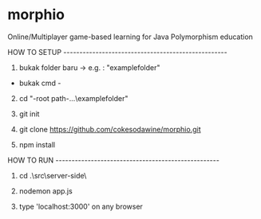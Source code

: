 # morphio

Online/Multiplayer game-based learning for Java Polymorphism education

HOW TO SETUP ---------------------------------------------------

1. bukak folder baru -> e.g. : "examplefolder"

- bukak cmd - 

2. cd "-root path-\...\examplefolder"

3. git init

4. git clone https://github.com/cokesodawine/morphio.git

5. npm install


HOW TO RUN ---------------------------------------------------

1. cd .\src\server-side\

2. nodemon app.js

3. type 'localhost:3000' on any browser
